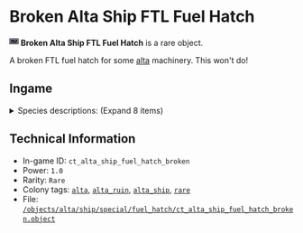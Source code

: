# Broken Alta Ship FTL Fuel Hatch

<img src="https://raw.githubusercontent.com/Ceterai/Enternia/main/objects/alta/ship/special/fuel_hatch/icon.png" alt="Broken Alta Ship FTL Fuel Hatch icon" loading="lazy" height=16px width="auto" /> **Broken Alta Ship FTL Fuel Hatch** is a rare object.

A broken FTL fuel hatch for some [alta](https://ceterai.github.io/MyEnternia/Wiki/Tags/Alta) machinery. This won't do!

## Ingame

<details markdown="1"><summary>Species descriptions: (Expand 8 items)</summary>

- Alta: A broken piece of acquired tech. Lets you power up the ship using erchius fuel.
- Apex: Converts fuel into freedom.
- Avian: Let's load it up and take to the stars!
- Floran: Let'ss get going!
- Glitch: Excited. Once filled, we may visit another planet.
- Human: A fuel hatch. I can fill this up and explore.
- Hylotl: Fuel is the lifeblood of exploration.
- Novakid: FTL fuel goes in here! When it's fixed...

</details>

## Technical Information

- In-game ID: `ct_alta_ship_fuel_hatch_broken`
- Power: `1.0`
- Rarity: `Rare`
- Colony tags: [`alta`](https://ceterai.github.io/MyEnternia/Wiki/Tags/Alta), [`alta_ruin`](https://ceterai.github.io/MyEnternia/Wiki/Tags/AltaRuin), [`alta_ship`](https://ceterai.github.io/MyEnternia/Wiki/Tags/AltaShip), [`rare`](https://ceterai.github.io/MyEnternia/Wiki/Tags/Rare)
- File: [`/objects/alta/ship/special/fuel_hatch/ct_alta_ship_fuel_hatch_broken.object`](https://github.com/Ceterai/Enternia/blob/main/objects/alta/ship/special/fuel_hatch/ct_alta_ship_fuel_hatch_broken.object)
